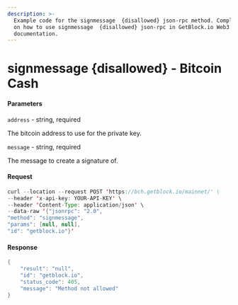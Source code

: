 ```yaml
---
description: >-
  Example code for the signmessage  {disallowed} json-rpc method. Сomplete guide
  on how to use signmessage  {disallowed} json-rpc in GetBlock.io Web3
  documentation.
---
```


# signmessage {disallowed} - Bitcoin Cash

#### Parameters

`address` - string, required

The bitcoin address to use for the private key.

`message` - string, required

The message to create a signature of.

#### Request

```java
curl --location --request POST 'https://bch.getblock.io/mainnet/' \ 
--header 'x-api-key: YOUR-API-KEY' \ 
--header 'Content-Type: application/json' \ 
--data-raw '{"jsonrpc": "2.0",
"method": "signmessage",
"params": [null, null],
"id": "getblock.io"}'
```

#### Response

```java
{
    "result": "null",
    "id": "getblock.io",
    "status_code": 405,
    "message": "Method not allowed"
}
```
